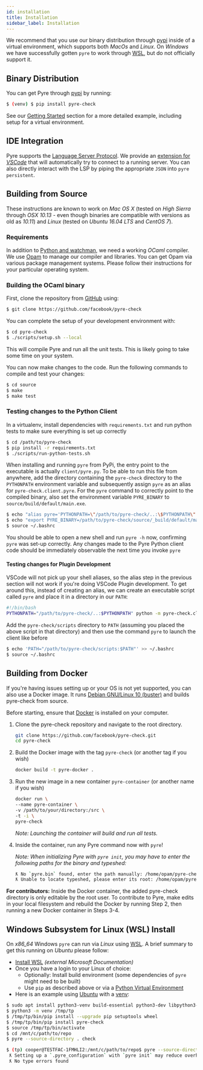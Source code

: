 ```yaml
---
id: installation
title: Installation
sidebar_label: Installation
---
```


We recommend that you use our binary distribution through [pypi](https://pypi.org/) inside of a virtual environment, which supports both *MacOs* and *Linux*. On *Windows* we have successfully gotten `pyre` to work through [WSL](https://en.wikipedia.org/wiki/Windows_Subsystem_for_Linux), but do not officially support it.

## Binary Distribution
You can get Pyre through [pypi](https://pypi.org/) by running:
```bash
$ (venv) $ pip install pyre-check
```
See our [Getting Started](getting_started.md) section for a more detailed example, including setup for a virtual environment.

## IDE Integration
Pyre supports the [Language Server Protocol](https://en.wikipedia.org/wiki/Language_Server_Protocol). We provide an [extension for *VSCode*](https://marketplace.visualstudio.com/items?itemName=fb-pyre-check.pyre-vscode) that will automatically try to connect to a running server. You can also directly interact with the LSP by piping the appropriate `JSON` into `pyre persistent`.

## Building from Source
These instructions are known to work on *Mac OS X* (tested on *High
Sierra* through *OSX 10.13* - even though binaries are compatible with versions
as old as *10.11*) and *Linux* (tested on *Ubuntu 16.04 LTS* and *CentOS 7*).

### Requirements
In addition to [Python and watchman](getting_started.md#requirements), we need a working *OCaml* compiler. We use
[Opam](https://opam.ocaml.org/) to manage our compiler and libraries. You can get Opam via various
package management systems. Please follow their instructions for your particular operating system.

### Building the OCaml binary
First, clone the repository from [GitHub](https://github.com/facebook/pyre-check) using:
```bash
$ git clone https://github.com/facebook/pyre-check
```

You can complete the setup of your development environment with:

```bash
$ cd pyre-check
$ ./scripts/setup.sh --local
```

This will compile Pyre and run all the unit tests. This is likely going to take some time on your system.

You can now make changes to the code. Run the following commands to compile and test your changes:
```bash
$ cd source
$ make
$ make test
```

### Testing changes to the Python Client
In a virtualenv, install dependencies with `requirements.txt` and run python tests to make sure everything is set up correctly

```bash
$ cd /path/to/pyre-check
$ pip install -r requirements.txt
$ ./scripts/run-python-tests.sh
```

When installing and running `pyre` from PyPi, the entry point to the executable is actually `client/pyre.py`. To be able to run this file from anywhere, add the directory containing the `pyre-check` directory to the `PYTHONPATH` environment variable and subsequently assign `pyre` as an alias for `pyre-check.client.pyre`. For the `pyre` command to correctly point to the compiled binary, also set the environment variable `PYRE_BINARY` to `source/build/default/main.exe`.

```bash
$ echo "alias pyre='PYTHONPATH=\"/path/to/pyre-check/..:\$PYTHONPATH\" python -m pyre-check.client.pyre'" >> ~/.bashrc
$ echo "export PYRE_BINARY=/path/to/pyre-check/source/_build/default/main.exe" >> ~/.bashrc
$ source ~/.bashrc
```
You should be able to open a new shell and run `pyre -h` now, confirming `pyre` was set-up correctly. Any changes made to the Pyre Python client code should be immediately observable the next time you invoke `pyre`

#### Testing changes for Plugin Development
VSCode will not pick up your shell aliases, so the alias step in the previous section will not work if you're doing VSCode Plugin development. To get around this, instead of creating an alias, we can create an executable script called `pyre` and place it in a directory in our `PATH`:

```bash
#!/bin/bash
PYTHONPATH="/path/to/pyre-check/..:$PYTHONPATH" python -m pyre-check.client.pyre "$@"
```
Add the `pyre-check/scripts` directory to `PATH` (assuming you placed the above script in that directory) and then use the command `pyre` to launch the client like before

```bash
$ echo 'PATH="/path/to/pyre-check/scripts:$PATH"' >> ~/.bashrc
$ source ~/.bashrc
```

## Building from Docker

If you're having issues setting up or your OS is not yet supported, you can also use a Docker image. It runs [Debian GNU/Linux 10 (buster)](https://www.debian.org/) and builds pyre-check from source.

Before starting, ensure that [Docker](https://docs.docker.com/get-docker/) is installed on your computer.

1. Clone the pyre-check repository and navigate to the root directory.
   ```bash
   git clone https://github.com/facebook/pyre-check.git
   cd pyre-check
   ```

2. Build the Docker image with the tag `pyre-check` (or another tag if you wish)
   ```bash
   docker build -t pyre-docker .
   ```

3. Run the new image in a new container `pyre-container` (or another name if you wish)
   ```bash
   docker run \
   --name pyre-container \
   -v /path/to/your/directory:/src \
   -t -i \
   pyre-check
   ```
   *Note: Launching the container will build and run all tests.*

4. Inside the container, run any Pyre command now with `pyre`!

   *Note: When initializing Pyre with `pyre init`, you may have to enter the following paths for the binary and typeshed:*
   ```bash
   ƛ No `pyre.bin` found, enter the path manually: /home/opam/pyre-check/source/_build/default/main.exe
   ƛ Unable to locate typeshed, please enter its root: /home/opam/pyre-check/stubs/typeshed/typeshed-master
   ```

**For contributors:** Inside the Docker container, the added pyre-check directory is only editable by the root user. To contribute to Pyre, make edits in your local filesystem and rebuild the Docker by running Step 2, then running a new Docker container in Steps 3-4.

## Windows Subsystem for Linux (WSL) Install

On *x86_64* Windows `pyre` can run via *Linux* using [WSL](https://en.wikipedia.org/wiki/Windows_Subsystem_for_Linux).
A brief summary to get this running on *Ubuntu* please follow:
- [Install WSL](https://docs.microsoft.com/en-us/windows/wsl/install-win10) *(external Microsoft Documentation)*
- Once you have a login to your Linux of choice:
  - Optionally: Install build environment (some dependencies of `pyre` might need to be built)
  - Use `pip` as described above or via a [Python Virtual Environment](https://docs.python.org/3/tutorial/venv.html)
- Here is an example using [Ubuntu](https://www.ubuntu.com/) with a [venv](https://docs.python.org/3/tutorial/venv.html):

```bash
$ sudo apt install python3-venv build-essential python3-dev libpython3-dev
$ python3 -m venv /tmp/tp
$ /tmp/tp/bin/pip install --upgrade pip setuptools wheel
$ /tmp/tp/bin/pip install pyre-check
$ source /tmp/tp/bin/activate
$ cd /mnt/c/path/to/repo
$ pyre --source-directory . check

$ (tp) cooper@TESTFAC-1FMHLI2:/mnt/c/path/to/repo$ pyre --source-directory . check
 ƛ Setting up a `.pyre_configuration` with `pyre init` may reduce overhead.
 ƛ No type errors found
```
